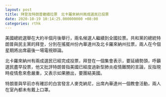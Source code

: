 ```yaml
---
layout: post
title: 拜登及特朗普繼續拉票　北卡羅來納州兩成選民已投票
date: 2020-10-19 10:14:25.000000000 +08:00
categories: rthk
---
```


美國總統選舉在大約半個月後舉行，兩名候選人繼續到全國拉票。共和黨的總統特朗普與民主黨的拜登，分別在搖擺州份內華達州及北卡羅來納州拉票，兩人在今個星期將出席最後一場電視辯論。

北卡羅來納州有兩成選民已經完成投票，拜登在一個集會表示，要延續勢頭，呼籲選民盡早投票，他又批評特朗普指美國已經度過新型肺炎疫情難關的言論，反指現時疫情愈來愈嚴重，又表示如果勝出，要團結美國。

特朗普與早前亦有確診的白宮發言人麥克納尼，出席內華達州一個教會活動，兩人在室內都未有戴上口罩。
